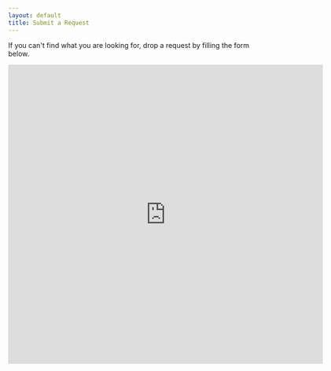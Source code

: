```yaml
---
layout: default
title: Submit a Request
---
```


If you can't find what you are looking for, drop a request by filling the form below.

<iframe src="https://docs.google.com/forms/d/e/1FAIpQLSdeycsOxIAcs5PHwwdkAZxg27MndN8BQJBgm3GIYIqpXVX0aQ/viewform?embedded=true" width="640" height="609" frameborder="0" marginheight="0" marginwidth="0">Loading…</iframe>
